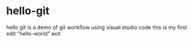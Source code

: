 # hello-git
hello git is a demo of git workflow using visual studio code
 this is my first edit "hello-world"
 exit